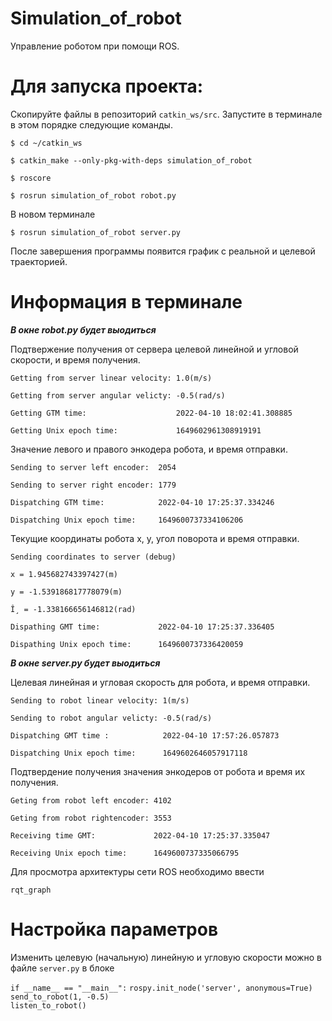 # Simulation_of_robot
Управление роботом при помощи ROS.
# Для запуска проекта: 

Cкопируйте файлы в репозиторий `catkin_ws/src`.
Запустите в терминале в этом порядке следующие команды.

`$ cd ~/catkin_ws`

`$ catkin_make --only-pkg-with-deps simulation_of_robot`

`$ roscore`

`$ rosrun simulation_of_robot robot.py`
 
В новом терминале

`$ rosrun simulation_of_robot server.py`
  
После завершения программы появится график с реальной и целевой траекторией.

# Информация в терминале

***В окне robot.py будет выодиться***

Подтвержение получения от сервера целевой линейной и угловой скорости, и время получения.

`Getting from server linear velocity: 1.0(m/s)`

`Getting from server angular velicty: -0.5(rad/s)`

`Getting GTM time:                    2022-04-10 18:02:41.308885`

`Getting Unix epoch time:             1649602961308919191`


Значение левого и правого энкодера робота, и время отправки.

`Sending to server left encoder:  2054`

`Sending to server right encoder: 1779`

`Dispatching GTM time:            2022-04-10 17:25:37.334246`

`Dispatching Unix epoch time:     1649600737334106206 `

Текущие координаты робота x, y, угол поворота и время отправки.

`Sending coordinates to server (debug)`

`x = 1.945682743397427(m)`

`y = -1.539186817778079(m)`

`Î¸ = -1.338166656146812(rad)`

`Dispathing GMT time:             2022-04-10 17:25:37.336405`

`Dispathing Unix epoch time:      1649600737336420059`


***В окне server.py будет выодиться***

Целевая линейная и угловая скорость для робота, и время отправки.

`Sending to robot linear velocity: 1(m/s)`

`Sending to robot angular velicty: -0.5(rad/s)`

`Dispatching GMT time :            2022-04-10 17:57:26.057873`

`Dispatching Unix epoch time:      1649602646057917118`


Подтвердение получения значения энкодеров от робота и время их получения.

`Geting from robot left encoder: 4102`

`Geting from robot rightencoder: 3553`

`Receiving time GMT:             2022-04-10 17:25:37.335047`

`Receiving Unix epoch time:      1649600737335066795`

Для просмотра архитектуры сети ROS необходимо ввести

`rqt_graph`

# Настройка параметров

Изменить целевую (начальную) линейную и угловую скорости можно в файле `server.py`  в блоке

`if __name__ == "__main__":`
    `rospy.init_node('server', anonymous=True)`
    `send_to_robot(1, -0.5)`  
    `listen_to_robot()`

